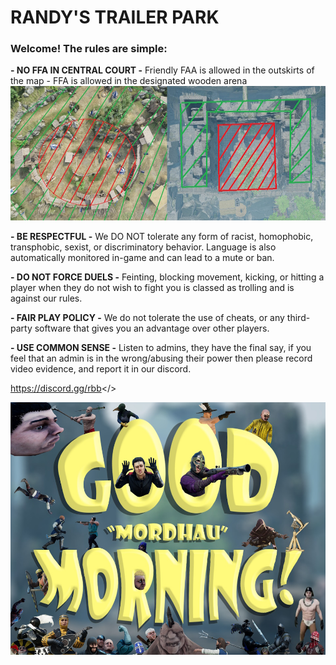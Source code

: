 # **RANDY'S TRAILER PARK**

### Welcome! The rules are simple:

**- NO FFA IN CENTRAL COURT -**
Friendly FAA is allowed in the outskirts of the map -
FFA is allowed in the designated wooden arena
![](https://github.com/initar/randys/blob/main/maps.jpg)

**- BE RESPECTFUL -**
We DO NOT tolerate any form of racist, homophobic, transphobic, sexist, or discriminatory behavior. Language is also automatically monitored in-game and can lead to a mute or ban.

**- DO NOT FORCE DUELS -**
Feinting, blocking movement, kicking, or hitting a player when they do not wish to fight you is classed as trolling and is against our rules.

**- FAIR PLAY POLICY -**
We do not tolerate the use of cheats, or any third-party software that gives you an advantage over other players.

**- USE COMMON SENSE -**
Listen to admins, they have the final say, if you feel that an admin is in the wrong/abusing their power then please record video evidence, and report it in our discord.

<a id="Join our Discord!">https://discord.gg/rbb</>

![](https://github.com/initar/randys/blob/main/morning.jpg)
